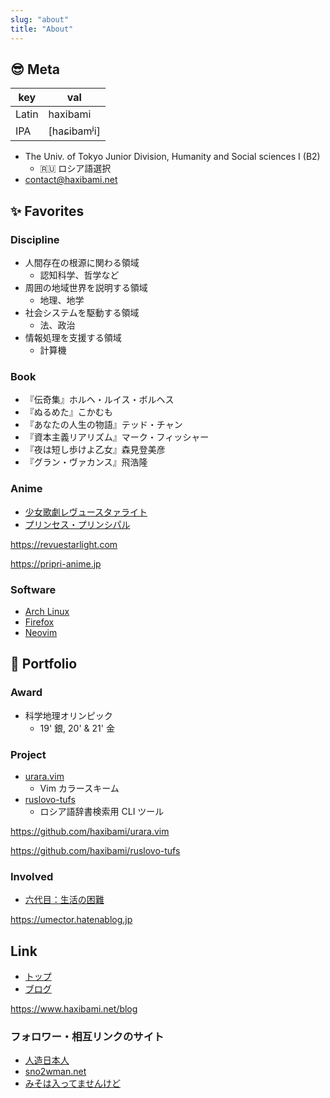 ```yaml
---
slug: "about"
title: "About"
---
```


## :sunglasses: Meta

| key   | val         |
| ----- | ----------- |
| Latin | haxibami    |
| IPA   | [haɕibamʲi] |

- The Univ. of Tokyo Junior Division, Humanity and Social sciences I (B2)
  - :ru: ロシア語選択
- [contact@haxibami.net](mailto:contact@haxibami.net)

## :sparkles: Favorites

### Discipline

- 人間存在の根源に関わる領域
  - 認知科学、哲学など
- 周囲の地域世界を説明する領域
  - 地理、地学
- 社会システムを駆動する領域
  - 法、政治
- 情報処理を支援する領域
  - 計算機

### Book

- 『伝奇集』ホルヘ・ルイス・ボルヘス
- 『ぬるめた』こかむも
- 『あなたの人生の物語』テッド・チャン
- 『資本主義リアリズム』マーク・フィッシャー
- 『夜は短し歩けよ乙女』森見登美彦
- 『グラン・ヴァカンス』飛浩隆

### Anime

- [少女歌劇レヴュースタァライト](https://revuestarlight.com)
- [プリンセス・プリンシパル](https://pripri-anime.jp)

https://revuestarlight.com

https://pripri-anime.jp

### Software

- [Arch Linux](https://archlinux.org)
- [Firefox](https://mozilla.org/firefox)
- [Neovim](https://neovim.io)

## :butterfly: Portfolio

### Award

- 科学地理オリンピック
  - 19' 銀, 20' & 21' 金

### Project

- [urara.vim](https://github.com/haxibami/urara.vim)
  - Vim カラースキーム
- [ruslovo-tufs](https://github.com/haxibami/ruslovo-tufs)
  - ロシア語辞書検索用 CLI ツール

https://github.com/haxibami/urara.vim

https://github.com/haxibami/ruslovo-tufs

### Involved

- [六代目：生活の困難](https://umector.hatenablog.jp)

https://umector.hatenablog.jp

## Link

- [トップ](/)
- [ブログ](/blog)

https://www.haxibami.net/blog

### フォロワー・相互リンクのサイト

- [人造日本人](https://mikanixonable.github.io)
- [sno2wman.net](https://sno2wman.net)
- [みそは入ってませんけど](https://not-miso-inside.netlify.app)
